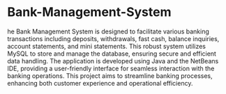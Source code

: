 # Bank-Management-System

he Bank Management System is designed to facilitate various banking transactions including deposits, withdrawals, fast cash, balance inquiries, account statements, and mini statements. This robust system utilizes MySQL to store and manage the database, ensuring secure and efficient data handling. The application is developed using Java and the NetBeans IDE, providing a user-friendly interface for seamless interaction with the banking operations. This project aims to streamline banking processes, enhancing both customer experience and operational efficiency.
